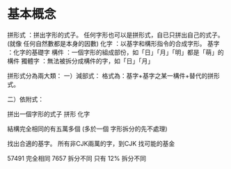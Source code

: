 # 基本概念

拼形式 ：拼出字形的式子。 任何字形也可以是拼形式，自已只拼出自己的式子。(就像 任何自然數都是本身的因數)
化字   ：以基字和構形指令的合成字形。
基字   ：化字的基礎字
構件   ：一個字形的組成部份，如「日」「月」「明」都是「萌」的構件
獨體字  ：無法被拆分成構件的字，如「日」「月」

拼形式分為兩大類：
一）減部式：
   格式為：基字+基字之某一構件+替代的拼形式。

二）依附式：



拼出一個字形的式子 拼形
化字             

結構完全相同的有五萬多個 (多於一個 字形拆分的先不處理)

找出合適的基字。
所有非CJK兩萬的字，到CJK 找可能的基金


57491 完全相同
7657  拆分不同 只有 12% 拆分不同

